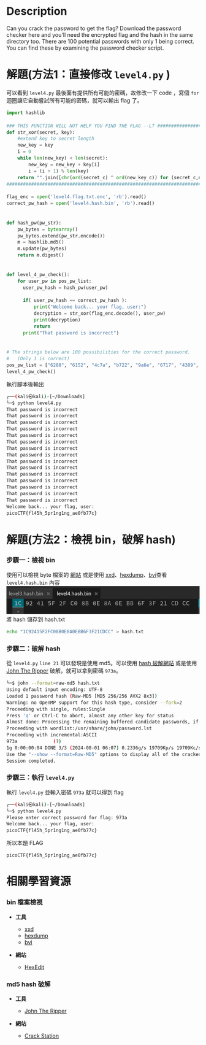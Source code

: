 # Description
Can you crack the password to get the flag?
Download the password checker here and you'll need the encrypted flag and the hash in the same directory too.
There are 100 potential passwords with only 1 being correct. You can find these by examining the password checker script.


# 解題(方法1：直接修改 `level4.py` )
可以看到 `level4.py` 最後面有提供所有可能的密碼，故修改一下 code ，寫個 `for` 迴圈讓它自動嘗試所有可能的密碼，就可以輸出 flag 了。
```python
import hashlib

### THIS FUNCTION WILL NOT HELP YOU FIND THE FLAG --LT ########################
def str_xor(secret, key):
    #extend key to secret length
    new_key = key
    i = 0
    while len(new_key) < len(secret):
        new_key = new_key + key[i]
        i = (i + 1) % len(key)        
    return "".join([chr(ord(secret_c) ^ ord(new_key_c)) for (secret_c,new_key_c) in zip(secret,new_key)])
###############################################################################

flag_enc = open('level4.flag.txt.enc', 'rb').read()
correct_pw_hash = open('level4.hash.bin', 'rb').read()


def hash_pw(pw_str):
    pw_bytes = bytearray()
    pw_bytes.extend(pw_str.encode())
    m = hashlib.md5()
    m.update(pw_bytes)
    return m.digest()


def level_4_pw_check():
    for user_pw in pos_pw_list:
      user_pw_hash = hash_pw(user_pw)
      
      if( user_pw_hash == correct_pw_hash ):
          print("Welcome back... your flag, user:")
          decryption = str_xor(flag_enc.decode(), user_pw)
          print(decryption)
          return
      print("That password is incorrect")


# The strings below are 100 possibilities for the correct password. 
#   (Only 1 is correct)
pos_pw_list = ["6288", "6152", "4c7a", "b722", "9a6e", "6717", "4389", "1a28", "37ac", "de4f", "eb28", "351b", "3d58", "948b", "231b", "973a", "a087", "384a", "6d3c", "9065", "725c", "fd60", "4d4f", "6a60", "7213", "93e6", "8c54", "537d", "a1da", "c718", "9de8", "ebe3", "f1c5", "a0bf", "ccab", "4938", "8f97", "3327", "8029", "41f2", "a04f", "c7f9", "b453", "90a5", "25dc", "26b0", "cb42", "de89", "2451", "1dd3", "7f2c", "8919", "f3a9", "b88f", "eaa8", "776a", "6236", "98f5", "492b", "507d", "18e8", "cfb5", "76fd", "6017", "30de", "bbae", "354e", "4013", "3153", "e9cc", "cba9", "25ea", "c06c", "a166", "faf1", "2264", "2179", "cf30", "4b47", "3446", "b213", "88a3", "6253", "db88", "c38c", "a48c", "3e4f", "7208", "9dcb", "fc77", "e2cf", "8552", "f6f8", "7079", "42ef", "391e", "8a6d", "2154", "d964", "49ec"]
level_4_pw_check()
```
執行腳本後輸出
```bash
┌──(kali㉿kali)-[~/Downloads]
└─$ python level4.py
That password is incorrect
That password is incorrect
That password is incorrect
That password is incorrect
That password is incorrect
That password is incorrect
That password is incorrect
That password is incorrect
That password is incorrect
That password is incorrect
That password is incorrect
That password is incorrect
That password is incorrect
That password is incorrect
That password is incorrect
Welcome back... your flag, user:
picoCTF{fl45h_5pr1ng1ng_ae0fb77c}
```

# 解題(方法2：檢視 bin，破解 hash)
### 步驟一：檢視 bin
使用可以檢視 byte 檔案的 [網站](https://hexed.it/) 或是使用 [xxd](../Info/xxd.md)、[hexdump](../Info/hexdump.md)、[bvi](../Info/bvi.md)查看 `level4.hash.bin` 內容
![byte](../assets/PW_Crack4__1.png)
將 hash 儲存到 hash.txt
```bash
echo "1C92415F2FC08B0E8A0EBB6F3F21CDCC" > hash.txt
```

### 步驟二：破解 hash
從 `level4.py` `line 21` 可以發現是使用 md5。可以使用 [hash 破解網站](https://crackstation.net/) 或是使用 [John The Ripper](../Info/John%20the%20Ripper.md) 破解，就可以拿到密碼 `973a`。
```bash
└─$ john --format=raw-md5 hash.txt 
Using default input encoding: UTF-8
Loaded 1 password hash (Raw-MD5 [MD5 256/256 AVX2 8x3])
Warning: no OpenMP support for this hash type, consider --fork=2
Proceeding with single, rules:Single
Press 'q' or Ctrl-C to abort, almost any other key for status
Almost done: Processing the remaining buffered candidate passwords, if any.
Proceeding with wordlist:/usr/share/john/password.lst
Proceeding with incremental:ASCII
973a             (?)     
1g 0:00:00:04 DONE 3/3 (2024-08-01 06:07) 0.2336g/s 19709Kp/s 19709Kc/s 19709KC/s 977k..97ez
Use the "--show --format=Raw-MD5" options to display all of the cracked passwords reliably
Session completed.
```

### 步驟三：執行 `level4.py`
執行 `level4.py` 並輸入密碼 `973a` 就可以得到 flag
```bash
┌──(kali㉿kali)-[~/Downloads]
└─$ python level4.py
Please enter correct password for flag: 973a
Welcome back... your flag, user:
picoCTF{fl45h_5pr1ng1ng_ae0fb77c}
```
<!-- flag -->
所以本題 FLAG 
```text
picoCTF{fl45h_5pr1ng1ng_ae0fb77c}
```

# 相關學習資源
### bin 檔案檢視
- **工具**
  - [xxd](../Info/xxd.md)  
  - [hexdump](../Info/hexdump.md)  
  - [bvi](../Info/bvi.md)  

- **網站**
  - [HexEdit](https://hexed.it/)  
### md5 hash 破解
- **工具**
  - [John The Ripper](../Info/John%20the%20Ripper.md)  

- **網站**
  - [Crack Station](https://crackstation.net/)  
